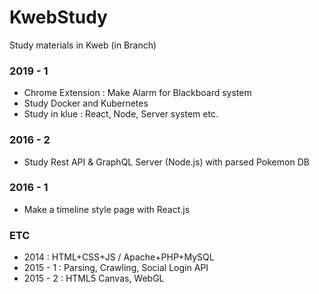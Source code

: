 # KwebStudy
Study materials in Kweb (in Branch)

### 2019 - 1
- Chrome Extension : Make Alarm for Blackboard system
- Study Docker and Kubernetes
- Study in klue : React, Node, Server system etc.

### 2016 - 2 
- Study Rest API & GraphQL Server (Node.js) with parsed Pokemon DB 


### 2016 - 1
- Make a timeline style page with React.js

### ETC
- 2014 : HTML+CSS+JS / Apache+PHP+MySQL
- 2015 - 1 : Parsing, Crawling, Social Login API
- 2015 - 2 : HTML5 Canvas, WebGL
